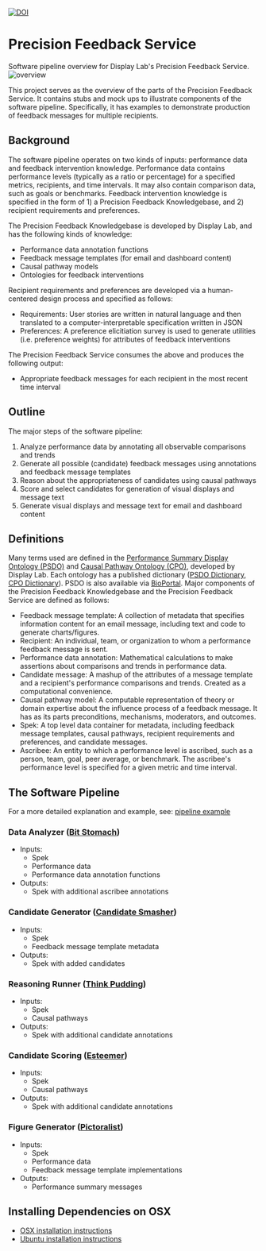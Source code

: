 [![DOI](https://zenodo.org/badge/DOI/10.5281/zenodo.1300847.svg)](https://doi.org/10.5281/zenodo.1300847)

# Precision Feedback Service
Software pipeline overview for Display Lab's Precision Feedback Service.
![overview](doc/overview.svg)

This project serves as the overview of the parts of the Precision Feedback Service.
It contains stubs and mock ups to illustrate components of the software pipeline.
Specifically, it has examples to demonstrate production of feedback messages for multiple recipients.

## Background
The software pipeline operates on two kinds of inputs: performance data and feedback intervention knowledge.
Performance data contains performance levels (typically as a ratio or percentage) for a specified metrics, recipients, and time intervals. It may also contain comparison data, such as goals or benchmarks.
Feedback intervention knowledge is specified in the form of 1) a Precision Feedback Knowledgebase, and 2) recipient requirements and preferences.

The Precision Feedback Knowledgebase is developed by Display Lab, and has the following kinds of knowledge:
- Performance data annotation functions
- Feedback message templates (for email and dashboard content)
- Causal pathway models
- Ontologies for feedback interventions

Recipient requirements and preferences are developed via a human-centered design process and specified as follows:
- Requirements: User stories are written in natural language and then translated to a computer-interpretable specification written in JSON
- Preferences: A preference elicitiation survey is used to generate utilities (i.e. preference weights) for attributes of feedback interventions

The Precision Feedback Service consumes the above and produces the following output:
- Appropriate feedback messages for each recipient in the most recent time interval

## Outline
The major steps of the software pipeline:
1. Analyze performance data by annotating all observable comparisons and trends  
1. Generate all possible (candidate) feedback messages using annotations and feedback message templates
1. Reason about the appropriateness of candidates using causal pathways
1. Score and select candidates for generation of visual displays and message text
1. Generate visual displays and message text for email and dashboard content

## Definitions
Many terms used are defined in the [Performance Summary Display Ontology (PSDO)](https://github.com/Display-Lab/psdo) and [Causal Pathway Ontology (CPO)](https://github.com/Display-Lab/cpo), developed by Display Lab. Each ontology has a published dictionary ([PSDO Dictionary](https://github.com/Display-Lab/psdo/blob/master/DICTIONARY.md), [CPO Dictionary](https://github.com/Display-Lab/cpo/blob/master/DICTIONARY.md)). PSDO is also available via [BioPortal](https://bioportal.bioontology.org/ontologies/PSDO).
Major components of the Precision Feedback Knowledgebase and the Precision Feedback Service are defined as follows:
- Feedback message template: A collection of metadata that specifies information content for an email message, including text and code to generate charts/figures.
- Recipient: An individual, team, or organization to whom a performance feedback message is sent. 
- Performance data annotation: Mathematical calculations to make assertions about comparisons and trends in performance data.
- Candidate message: A mashup of the attributes of a message template and a recipient's performance comparisons and trends. Created as a computational convenience.
- Causal pathway model: A computable representation of theory or domain expertise about the influence process of a feedback message. It has as its parts preconditions, mechanisms, moderators, and outcomes.
- Spek: A top level data container for metadata, including feedback message templates, causal pathways, recipient requirements and preferences, and candidate messages.
- Ascribee: An entity to which a performance level is ascribed, such as a person, team, goal, peer average, or benchmark. The ascribee's performance level is specified for a given metric and time interval.

## The Software Pipeline

For a more detailed explanation and example, see: [pipeline example](pipeline_example.md)

### Data Analyzer ([Bit Stomach](https://github.com/Display-Lab/bit-stomach))
- Inputs:
    - Spek
    - Performance data
    - Performance data annotation functions
- Outputs:
    - Spek with additional ascribee annotations

### Candidate Generator ([Candidate Smasher](https://github.com/Display-Lab/candidate-smasher))
- Inputs:
    - Spek
    - Feedback message template metadata
- Outputs:
    - Spek with added candidates

### Reasoning Runner ([Think Pudding](https://github.com/Display-Lab/think-pudding))
- Inputs:
    - Spek
    - Causal pathways
- Outputs:
    - Spek with additional candidate annotations

### Candidate Scoring ([Esteemer](https://github.com/Display-Lab/esteemer))
- Inputs:
    - Spek
    - Causal pathways
- Outputs:
    - Spek with additional candidate annotations

### Figure Generator ([Pictoralist](https://github.com/Display-Lab/pictoralist))
- Inputs:
    - Spek
    - Performance data
    - Feedback message template implementations
- Outputs:
    - Performance summary messages


## Installing Dependencies on OSX
- [OSX installation instructions](./OSX_Install.md)
- [Ubuntu installation instructions](./Ubuntu_Install.md)



